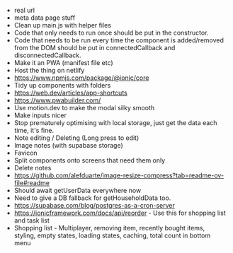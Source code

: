 -   real url
-   meta data page stuff
-   Clean up main.js with helper files
-   Code that only needs to run once should be put in the constructor.
-   Code that needs to be run every time the component is added/removed from the DOM should be put in connectedCallback and disconnectedCallback.
-   Make it an PWA (manifest file etc)
-   Host the thing on netlify
-   https://www.npmjs.com/package/@ionic/core
-   Tidy up components with folders
-   https://web.dev/articles/app-shortcuts
-   https://www.pwabuilder.com/
-   Use motion.dev to make the modal silky smooth
-   Make inputs nicer
-   Stop prematurely optimising with local storage, just get the data each time, it's fine.
-   Note editing / Deleting (Long press to edit)
-   Image notes (with supabase storage)
-   Favicon
-   Split components onto screens that need them only
-   Delete notes
-   https://github.com/alefduarte/image-resize-compress?tab=readme-ov-file#readme
-   Should await getUserData everywhere now
-   Need to give a DB fallback for getHouseholdData too.
-   https://supabase.com/blog/postgres-as-a-cron-server
-   https://ionicframework.com/docs/api/reorder - Use this for shopping list and task list
-   Shopping list - Multiplayer, removing item, recently bought items, styling, empty states, loading states, caching, total count in bottom menu
